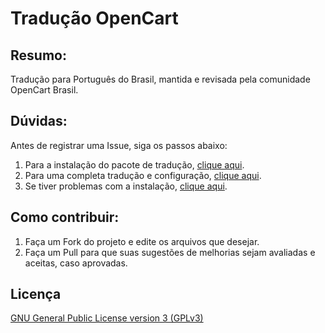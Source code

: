 # Tradução OpenCart

## Resumo:

Tradução para Português do Brasil, mantida e revisada pela comunidade OpenCart Brasil.

## Dúvidas:

Antes de registrar uma Issue, siga os passos abaixo:

 1. Para a instalação do pacote de tradução, [clique aqui](http://www.opencartbrasil.com.br/tutoriais/instalando-idioma-portugues-brasil/).
 2. Para uma completa tradução e configuração, [clique aqui](http://www.opencartbrasil.com.br/tutoriais/configurando-opencart/).
 3. Se tiver problemas com a instalação, [clique aqui](http://www.opencartbrasil.com.br/forum/).

## Como contribuir:

 1. Faça um Fork do projeto e edite os arquivos que desejar.
 2. Faça um Pull para que suas sugestões de melhorias sejam avaliadas e aceitas, caso aprovadas.

## Licença

[GNU General Public License version 3 (GPLv3)](https://github.com/opencartbrasil/traducao/blob/master/LICENSE)
